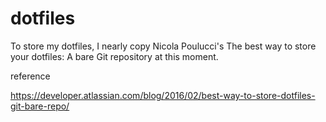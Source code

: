 # dotfiles

To store my dotfiles, I nearly copy Nicola Poulucci's The best way to store your dotfiles: A bare Git repository at this moment.

reference

https://developer.atlassian.com/blog/2016/02/best-way-to-store-dotfiles-git-bare-repo/

